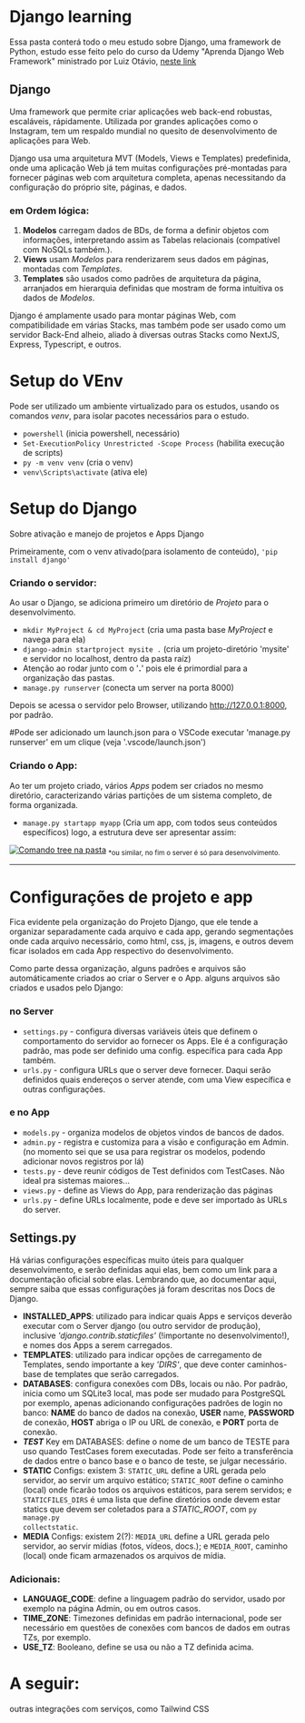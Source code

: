 # Django learning
Essa pasta conterá todo o meu estudo sobre Django, uma framework de Python,
estudo esse feito pelo do curso da Udemy "Aprenda Django Web Framework" ministrado por Luiz Otávio, 
<a href=https://www.udemy.com/course/curso-de-django-web-framework-com-python-html-e-css/>neste link</a>

## Django
Uma framework que permite criar aplicações web back-end robustas, escaláveis, rápidamente. Utilizada por grandes aplicações
como o Instagram, tem um respaldo mundial no quesito de desenvolvimento de aplicações para Web.

Django usa uma arquitetura MVT (Models, Views e Templates) predefinida, onde uma aplicação Web já tem muitas configurações pré-montadas para fornecer páginas web com arquitetura completa, apenas necessitando da configuração do próprio site, páginas, e dados.

### em Ordem lógica:
1. **Modelos** carregam dados de BDs, de forma a definir objetos com informações, interpretando assim as Tabelas relacionais (compatível com NoSQLs também.).
2. **Views** usam *Modelos* para renderizarem seus dados em páginas, montadas com *Templates*.
3. **Templates** são usados como padrões de arquitetura da página, arranjados em hierarquia definidas que mostram de forma intuitiva os dados de *Modelos*.

Django é amplamente usado para montar páginas Web, com compatibilidade em várias Stacks, mas também pode ser usado como um servidor Back-End alheio, aliado à diversas outras Stacks como NextJS, Express, Typescript, e outros.

# Setup do VEnv
Pode ser utilizado um ambiente virtualizado para os estudos, usando os comandos <i>venv</i>, para isolar pacotes necessários para o estudo.

* <code>powershell</code> (inicia powershell, necessário)
* <code>Set-ExecutionPolicy Unrestricted -Scope Process</code> (habilita execução de scripts)
* <code>py -m venv venv</code> (cria o venv)
* <code>venv\Scripts\activate</code> (ativa ele)

# Setup do Django
Sobre ativação e manejo de projetos e Apps Django

Primeiramente, com o venv ativado(para isolamento de conteúdo), <code>'pip install django'</code>

### Criando o servidor:
Ao usar o Django, se adiciona primeiro um diretório de <i>Projeto</i> para o desenvolvimento.
* <code>mkdir MyProject & cd MyProject</code> (cria uma pasta base <i>MyProject</i> e navega para ela)
* <code>django-admin startproject mysite .</code> (cria um projeto-diretório 'mysite' e servidor no localhost, dentro da pasta raíz)
* Atenção ao rodar junto com o '<b>.</b>' pois ele é primordial para a organização das pastas.
* <code>manage.py runserver</code> (conecta um server na porta 8000) 
 
Depois se acessa o servidor pelo Browser, utilizando http://127.0.0.1:8000, por padrão.
 
#Pode ser adicionado um launch.json para o VSCode executar 'manage.py runserver' em um clique (veja '.vscode/launch.json')

### Criando o App:
Ao ter um projeto criado, vários <i>Apps</i> podem ser criados no mesmo diretório, caracterizando várias partições de um sistema completo, de forma organizada.
* <code>manage.py startapp myapp</code> (Cria um app, com todos seus conteúdos específicos)
logo, a estrutura deve ser apresentar assim: 
 
<a href="[https://imgbb.com/](https://i.ibb.co/2k7tvN9/Image.png)"><img src="https://i.ibb.co/2k7tvN9/Image.png" alt="Comando tree na pasta" border="0" title="Usando Comando tree na pasta do MyProject"></a> 
<sub>*ou similar, no fim o server é só para desenvolvimento.</sub>

---

# Configurações de projeto e app
Fica evidente pela organização do Projeto Django, que ele tende a organizar separadamente cada arquivo e cada app, gerando segmentações onde cada arquivo necessário, como html, css, js, imagens, e outros devem ficar isolados em cada App respectivo do desenvolvimento.

Como parte dessa organização, alguns padrões e arquivos são automáticamente criados ao criar o Server e o App. alguns arquivos são criados e usados pelo Django:
### no Server
- <code>settings.py</code> - configura diversas variáveis úteis que definem o comportamento do servidor ao fornecer os Apps. Ele é a configuração padrão, mas pode ser definido uma config. específica para cada App também. 
- <code>urls.py</code> - configura URLs que o server deve fornecer. Daqui serão definidos quais endereços o server atende, com uma View específica e outras configurações.
### e no App
- <code>models.py</code> - organiza modelos de objetos vindos de bancos de dados.
- <code>admin.py</code> - registra e customiza para a visão e configuração em Admin. (no momento sei que se usa para registrar os modelos, podendo adicionar novos registros por lá)
- <code>tests.py</code> - deve reunir códigos de Test definidos com TestCases. Não ideal pra sistemas maiores...
- <code>views.py</code> - define as Views do App, para renderização das páginas
- <code>urls.py</code> - define URLs localmente, pode e deve ser importado às URLs do server.

## Settings.py
Há várias configurações específicas muito úteis para qualquer desenvolvimento, e serão definidas aqui elas, bem como um link para a documentação oficial sobre elas. Lembrando que, ao documentar aqui, sempre saiba que essas configurações já foram descritas nos Docs de Django.

- **INSTALLED_APPS**: utilizado para indicar quais Apps e serviços deverão executar com o Server django (ou outro servidor de produção), inclusive *'django.contrib.staticfiles'* (!importante no desenvolvimento!), e nomes dos Apps a serem carregados.
- **TEMPLATES**: utilizado para indicar opções de carregamento de Templates, sendo importante a key *'DIRS'*, que deve conter caminhos-base de templates que serão carregados.
- **DATABASES**: configura conexões com DBs, locais ou não. Por padrão, inicia como um SQLite3 local, mas pode ser mudado para PostgreSQL por exemplo, apenas adicionando configurações padrões de login no banco: **NAME** do banco de dados na conexão, **USER** name, **PASSWORD** de conexão, **HOST** abriga o IP ou URL de conexão, e **PORT** porta de conexão.
- ***TEST*** Key em DATABASES: define o nome de um banco de TESTE para uso quando TestCases forem executadas. Pode ser feito a transferência de dados entre o banco base e o banco de teste, se julgar necessário.
- **STATIC** Configs: existem 3: <code>STATIC_URL</code> define a URL gerada pelo servidor, ao servir um arquivo estático; <code>STATIC_ROOT</code> define o caminho (local) onde ficarão todos os arquivos estáticos, para serem servidos; e <code>STATICFILES_DIRS</code> é uma lista que define diretórios onde devem estar statics que devem ser coletados para a *STATIC_ROOT*, com <code>py manage.py collectstatic</code>.
- **MEDIA** Configs: existem 2(?): <code>MEDIA_URL</code> define a URL gerada pelo servidor, ao servir mídias (fotos, vídeos, docs.); e <code>MEDIA_ROOT</code>, caminho (local) onde ficam armazenados os arquivos de mídia.

### Adicionais:
- **LANGUAGE_CODE**: define a linguagem padrão do servidor, usado por exemplo na página Admin, ou em outros casos.
- **TIME_ZONE**: Timezones definidas em padrão internacional, pode ser necessário em questões de conexões com bancos de dados em outras TZs, por exemplo.
- **USE_TZ**: Booleano, define se usa ou não a TZ definida acima.

# A seguir:
outras integrações com serviços, como Tailwind CSS
